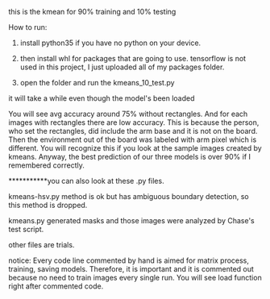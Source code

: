 this is the kmean for 90% training and 10% testing

How to run:

1. install python35 if you have no python on your device.

2. then install whl for packages that are going to use. tensorflow is not used in this project, I just uploaded all of my packages folder.

3. open the folder and run the kmeans_10_test.py

it will take a while even though the model's been loaded

You will see avg accuracy around 75% without rectangles. And for each images with rectangles there are low accuracy. This is because the person, who set the rectangles, did include the arm base and it is not on the board. Then the environment out of the board was labeled with arm pixel which is different. You will recognize this if you look at the sample images created by kmeans. Anyway, the best prediction of our three models is over 90% if I remembered correctly.


***********you can also look at these .py files.

kmeans-hsv.py method is ok but has ambiguous boundary detection, so this method is dropped.

kmeans.py generated masks and those images were analyzed by Chase's test script.

other files are trials.

notice: Every code line commented by hand is aimed for matrix process, training, saving models. Therefore, it is important and it is commented out because no need to train images every single run. You will see load function right after commented code.

